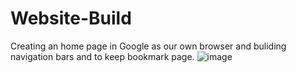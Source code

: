 # Website-Build

Creating an home page in Google as our own browser and buliding navigation bars and to keep bookmark page.
![image](https://github.com/jshree639/Website-Build/assets/157203329/12a2a395-2a31-4916-ba02-8a5daddb6b61)

